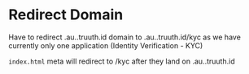# Redirect Domain
Have to redirect <client>.au.<stage>.truuth.id domain to <client>.au.<stage>.truuth.id/kyc as we have currently only one application (Identity Verification - KYC)

```index.html``` meta will redirect to /kyc after they land on <client>.au.<stage>.truuth.id
